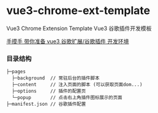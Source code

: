# vue3-chrome-ext-template
Vue3 Chrome Extension Template
Vue3 谷歌插件开发模板

[手摸手 带你准备 vue3 谷歌扩展/谷歌插件 开发环境](https://www.cinob.cn/blogs/2021/050701.html)

### 目录结构

```
├─pages
  ├─background  // 常驻后台的插件脚本
  ├─content     // 注入页面的脚本 (可以获取页面dom...)
  ├─options     // 插件的配置页
  └─popup       // 点击右上角插件图标展示的页面
├─manifest.json // 谷歌插件配置
```

